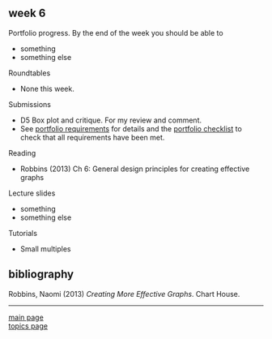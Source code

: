 
week 6
------

Portfolio progress. By the end of the week you should be able to

-   something
-   something else

Roundtables

-   None this week.

Submissions

-   D5 Box plot and critique. For my review and comment.
-   See [portfolio requirements](folio-01_portfolio-requirements.md) for details and the [portfolio checklist](folio-02_portfolio-checklist.pdf) to check that all requirements have been met.

Reading

-   Robbins (2013) Ch 6: General design principles for creating effective graphs

Lecture slides

-   something
-   something else

Tutorials

-   Small multiples

bibliography
------------

Robbins, Naomi (2013) *Creating More Effective Graphs*. Chart House.

------------------------------------------------------------------------

[main page](../README.md)<br> [topics page](../README-by-topic.md)
